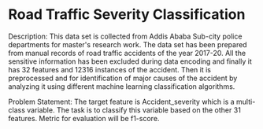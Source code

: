 # Road Traffic Severity Classification
Description: This data set is collected from Addis Ababa Sub-city police departments for master's research work. The data set has been prepared from manual records of road traffic accidents of the year 2017-20. All the sensitive information has been excluded during data encoding and finally it has 32 features and 12316 instances of the accident. Then it is preprocessed and for identification of major causes of the accident by analyzing it using different machine learning classification algorithms.

Problem Statement: The target feature is Accident_severity which is a multi-class variable. The task is to classify this variable based on the other 31 features. Metric for evaluation will be f1-score.
